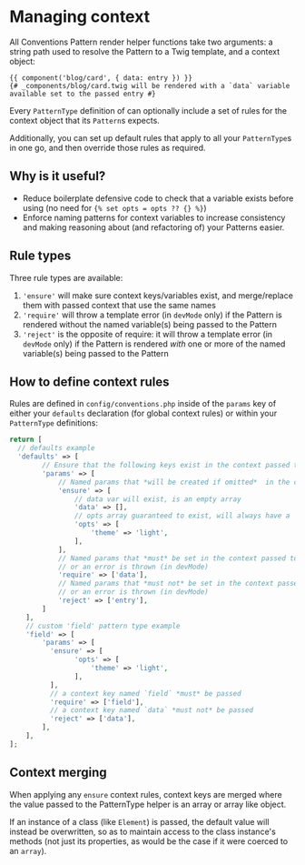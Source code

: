 # Managing context

All Conventions Pattern render helper functions take two arguments: a string path used to resolve the Pattern to a Twig template, and a context object:

```twig
{{ component('blog/card', { data: entry }) }}
{# _components/blog/card.twig will be rendered with a `data` variable available set to the passed entry #}
```

Every `PatternType` definition of can optionally include a set of rules for the context object that its `Pattern`s expects.

Additionally, you can set up default rules that apply to all your `PatternType`s in one go, and then override those rules as required.

## Why is it useful?

- Reduce boilerplate defensive code to check that a variable exists before using (no need for `{% set opts = opts ?? {} %}`)
- Enforce naming patterns for context variables to increase consistency and making reasoning about (and refactoring of) your Patterns easier.

## Rule types

Three rule types are available:

1. `'ensure'` will make sure context keys/variables exist, and merge/replace them with passed context that use the same names
2. `'require'` will throw a template error (in `devMode` only) if the Pattern is rendered without the named variable(s) being passed to the Pattern
3. `'reject'` is the opposite of require: it will throw a template error (in `devMode` only) if the Pattern is rendered _with_ one or more of the named variable(s) being passed to the Pattern

## How to define context rules

Rules are defined in `config/conventions.php` inside of the `params` key of either your `defaults` declaration (for global context rules) or within your `PatternType` definitions:


```php
return [
  // defaults example
  'defaults' => [
        // Ensure that the following keys exist in the context passed to the pattern template
        'params' => [
            // Named params that *will be created if omitted*  in the context passed to the pattern template
            'ensure' => [
                // data var will exist, is an empty array
                'data' => [], 
                // opts array guaranteed to exist, will always have a `theme` key, with a default value of 'light'
                'opts' => [
                    'theme' => 'light', 
                ],
            ],
            // Named params that *must* be set in the context passed to the pattern template,
            // or an error is thrown (in devMode)
            'require' => ['data'],
            // Named params that *must not* be set in the context passed to the pattern template,
            // or an error is thrown (in devMode)
            'reject' => ['entry'],
        ]
    ],
    // custom 'field' pattern type example
    'field' => [
        'params' => [
          'ensure' => [
                'opts' => [
                    'theme' => 'light', 
                ],
          ],
          // a context key named `field` *must* be passed
          'require' => ['field'],
          // a context key named `data` *must not* be passed
          'reject' => ['data'],
        ],
    ],
];

```


## Context merging

When applying any `ensure` context rules, context keys are merged where the value passed to the PatternType helper is an array or array like object.

If an instance of a class (like `Element`) is passed, the default value will instead be overwritten, so as to maintain access to the class instance's methods (not just its properties, as would be the case if it were coerced to an `array`).

